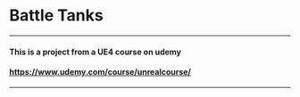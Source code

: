 # __Battle Tanks__

***

#### This is a project from a UE4 course on udemy
#### https://www.udemy.com/course/unrealcourse/

***